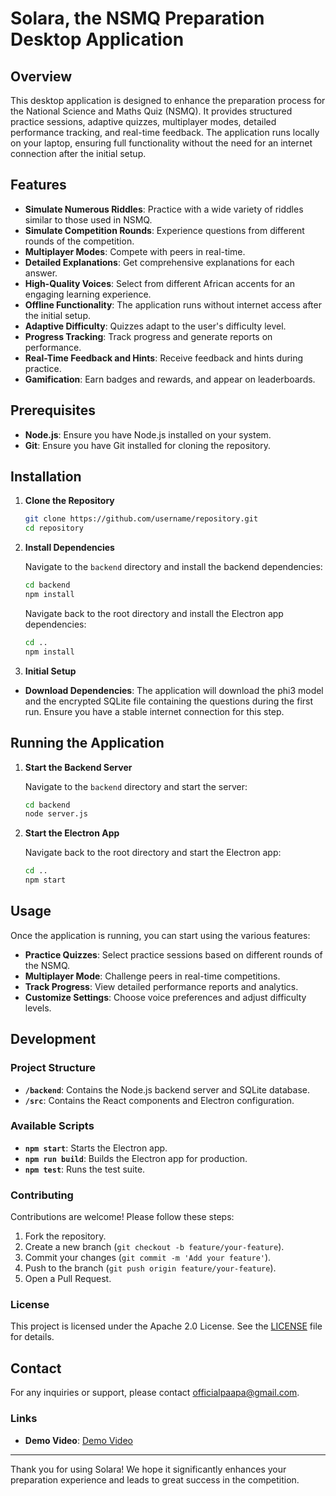 # Solara, the NSMQ Preparation Desktop Application

## Overview

This desktop application is designed to enhance the preparation process for the National Science and Maths Quiz (NSMQ). It provides structured practice sessions, adaptive quizzes, multiplayer modes, detailed performance tracking, and real-time feedback. The application runs locally on your laptop, ensuring full functionality without the need for an internet connection after the initial setup.

## Features

- **Simulate Numerous Riddles**: Practice with a wide variety of riddles similar to those used in NSMQ.
- **Simulate Competition Rounds**: Experience questions from different rounds of the competition.
- **Multiplayer Modes**: Compete with peers in real-time.
- **Detailed Explanations**: Get comprehensive explanations for each answer.
- **High-Quality Voices**: Select from different African accents for an engaging learning experience.
- **Offline Functionality**: The application runs without internet access after the initial setup.
- **Adaptive Difficulty**: Quizzes adapt to the user's difficulty level.
- **Progress Tracking**: Track progress and generate reports on performance.
- **Real-Time Feedback and Hints**: Receive feedback and hints during practice.
- **Gamification**: Earn badges and rewards, and appear on leaderboards.

## Prerequisites

- **Node.js**: Ensure you have Node.js installed on your system.
- **Git**: Ensure you have Git installed for cloning the repository.

## Installation

1. **Clone the Repository**

   ```bash
   git clone https://github.com/username/repository.git
   cd repository
   ```

2. **Install Dependencies**

   Navigate to the `backend` directory and install the backend dependencies:

   ```bash
   cd backend
   npm install
   ```

   Navigate back to the root directory and install the Electron app dependencies:

   ```bash
   cd ..
   npm install
   ```

3. **Initial Setup**

  - **Download Dependencies**: The application will download the phi3 model and the encrypted SQLite file containing the questions during the first run. Ensure you have a stable internet connection for this step.

## Running the Application

1. **Start the Backend Server**

   Navigate to the `backend` directory and start the server:

   ```bash
   cd backend
   node server.js
   ```

2. **Start the Electron App**

   Navigate back to the root directory and start the Electron app:

   ```bash
   cd ..
   npm start
   ```

## Usage

Once the application is running, you can start using the various features:

- **Practice Quizzes**: Select practice sessions based on different rounds of the NSMQ.
- **Multiplayer Mode**: Challenge peers in real-time competitions.
- **Track Progress**: View detailed performance reports and analytics.
- **Customize Settings**: Choose voice preferences and adjust difficulty levels.

## Development

### Project Structure

- **`/backend`**: Contains the Node.js backend server and SQLite database.
- **`/src`**: Contains the React components and Electron configuration.

### Available Scripts

- **`npm start`**: Starts the Electron app.
- **`npm run build`**: Builds the Electron app for production.
- **`npm test`**: Runs the test suite.

### Contributing

Contributions are welcome! Please follow these steps:

1. Fork the repository.
2. Create a new branch (`git checkout -b feature/your-feature`).
3. Commit your changes (`git commit -m 'Add your feature'`).
4. Push to the branch (`git push origin feature/your-feature`).
5. Open a Pull Request.

### License

This project is licensed under the Apache 2.0 License. See the [LICENSE](LICENSE.md) file for details.

## Contact

For any inquiries or support, please contact [officialpaapa@gmail.com](mailto:officialpaapa@gmail.com).

### Links

- **Demo Video**: [Demo Video](https://www.youtube.com/linktovideo)

---

Thank you for using Solara! We hope it significantly enhances your preparation experience and leads to great success in the competition.
